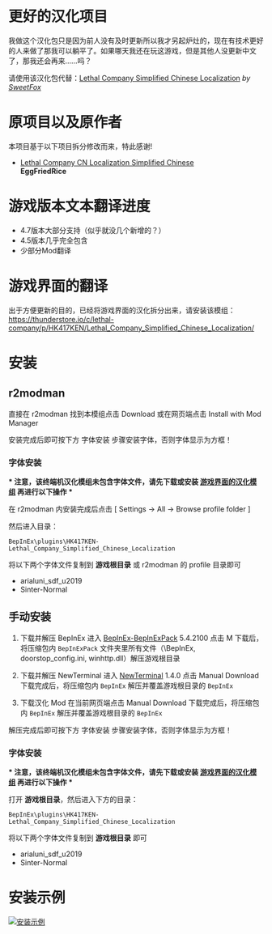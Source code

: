 # 更好的汉化项目
我做这个汉化包只是因为前人没有及时更新所以我才另起炉灶的，现在有技术更好的人来做了那我可以躺平了。如果哪天我还在玩这游戏，但是其他人没更新中文了，那我还会再来……吗？

请使用该汉化包代替：[Lethal Company Simplified Chinese Localization](https://thunderstore.io/c/lethal-company/p/SweetFox/Lethal_Company_Simplified_Chinese_Localization/) *by [SweetFox](https://thunderstore.io/c/lethal-company/p/SweetFox/)*

# 原项目以及原作者
本项目基于以下项目拆分修改而来，特此感谢!
- [Lethal Company CN Localization Simplified Chinese](https://thunderstore.io/c/lethal-company/p/EggFriedRice/Lethal_Company_CN_Localization_Simplified_Chinese/) <br> **EggFriedRice**

# 游戏版本文本翻译进度
- 4.7版本大部分支持（似乎就没几个新增的？）
- 4.5版本几乎完全包含
- 少部分Mod翻译

# 游戏界面的翻译
出于方便更新的目的，已经将游戏界面的汉化拆分出来，请安装该模组：
<br>
https://thunderstore.io/c/lethal-company/p/HK417KEN/Lethal_Company_Simplified_Chinese_Localization/

# 安装
## r2modman

直接在 r2modman 找到本模组点击 Download 或在网页端点击 Install with Mod Manager

安装完成后即可按下方 字体安装 步骤安装字体，否则字体显示为方框！

### 字体安装

**\* 注意，该终端机汉化模组未包含字体文件，请先下载或安装 [游戏界面的汉化模组](https://thunderstore.io/c/lethal-company/p/HK417KEN/Lethal_Company_Simplified_Chinese_Localization/) 再进行以下操作 \***

在 r2modman 内安装完成后点击 \[ Settings -> All -> Browse profile folder \]

然后进入目录：
```
BepInEx\plugins\HK417KEN-Lethal_Company_Simplified_Chinese_Localization
```
将以下两个字体文件复制到 **游戏根目录** 或 r2modman 的 profile 目录即可
- arialuni_sdf_u2019
- Sinter-Normal

## 手动安装

1. 下载并解压 BepInEx
进入 [BepInEx-BepInExPack](https://thunderstore.io/c/lethal-company/p/BepInEx/BepInExPack/) 5.4.2100 点击 M 下载后，将压缩包内 ```BepInExPack``` 文件夹里所有文件（\BepInEx, doorstop_config.ini, winhttp.dll）解压游戏根目录

2. 下载并解压 NewTerminal
进入 [NewTerminal](https://thunderstore.io/c/lethal-company/p/Aavild/NewTerminal/) 1.4.0  点击 Manual Download 下载完成后，将压缩包内 ```BepInEx``` 解压并覆盖游戏根目录的 ```BepInEx```

3. 下载汉化 Mod
在当前网页端点击 Manual Download 下载完成后，将压缩包内 ```BepInEx``` 解压并覆盖游戏根目录的 ```BepInEx```

解压完成后即可按下方 字体安装 步骤安装字体，否则字体显示为方框！

### 字体安装

**\* 注意，该终端机汉化模组未包含字体文件，请先下载或安装 [游戏界面的汉化模组](https://thunderstore.io/c/lethal-company/p/HK417KEN/Lethal_Company_Simplified_Chinese_Localization/) 再进行以下操作 \***

打开 **游戏根目录**，然后进入下方的目录：
```
BepInEx\plugins\HK417KEN-Lethal_Company_Simplified_Chinese_Localization
```
将以下两个字体文件复制到 **游戏根目录** 即可
- arialuni_sdf_u2019
- Sinter-Normal

# 安装示例
[![安装示例](https://s11.ax1x.com/2024/01/09/pFp2peH.png)](https://s11.ax1x.com/2024/01/09/pFp2peH.png)
